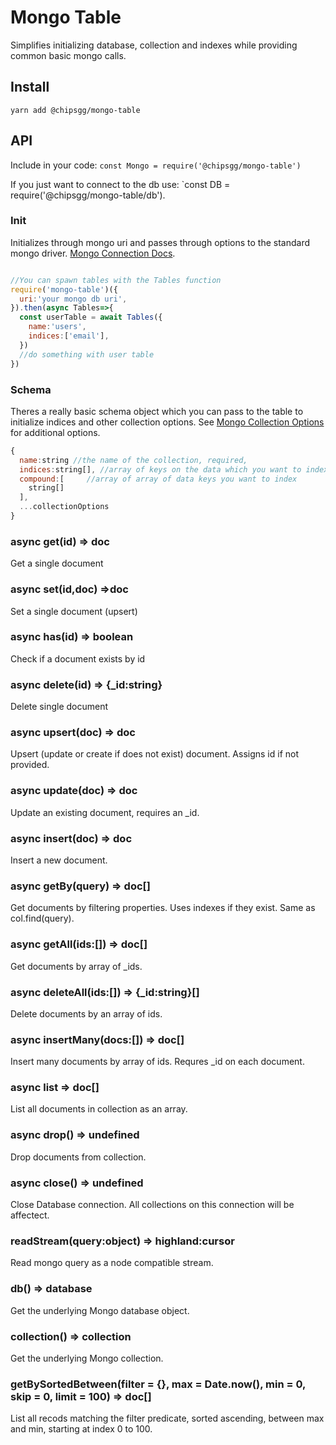 # Mongo Table

Simplifies initializing database, collection and indexes while providing
common basic mongo calls.

## Install

`yarn add @chipsgg/mongo-table`

## API

Include in your code: `const Mongo = require('@chipsgg/mongo-table')`

If you just want to connect to the db use: `const DB = require('@chipsgg/mongo-table/db').

### Init

Initializes through mongo uri and passes through options to the standard mongo driver.
[Mongo Connection Docs](https://mongodb.github.io/node-mongodb-native/3.3/api/MongoClient.html#.connect).

```js

//You can spawn tables with the Tables function
require('mongo-table')({
  uri:'your mongo db uri',
}).then(async Tables=>{
  const userTable = await Tables({
    name:'users',
    indices:['email'],
  })
  //do something with user table
})

```

### Schema

Theres a really basic schema object which you can pass to the table to initialize indices
and other collection options. See [Mongo Collection Options](https://mongodb.github.io/node-mongodb-native/3.3/api/Collection.html)
for additional options.

```js
{
  name:string //the name of the collection, required,
  indices:string[], //array of keys on the data which you want to index
  compound:[     //array of array of data keys you want to index
    string[]
  ],
  ...collectionOptions
}
```

### async get(id) => doc

Get a single document

### async set(id,doc) =>doc

Set a single document (upsert)

### async has(id) => boolean

Check if a document exists by id

### async delete(id) => {_id:string}

Delete single document

### async upsert(doc) => doc

Upsert (update or create if does not exist) document. Assigns id if not provided.

### async update(doc) => doc

Update an existing document, requires an _id.

### async insert(doc) => doc

Insert a new document.

### async getBy(query) => doc[]

Get documents by filtering properties. Uses indexes if they exist. Same as col.find(query).

### async getAll(ids:[]) => doc[]

Get documents by array of _ids.

### async deleteAll(ids:[]) => {_id:string}[]

Delete documents by an array of ids.

### async insertMany(docs:[]) => doc[]

Insert many documents by array of ids. Requres _id on each document.

### async list => doc[]

List all documents in collection as an array.

### async drop() => undefined

Drop documents from collection.

### async close() => undefined

Close Database connection. All collections on this connection will be affectect.

### readStream(query:object) => highland:cursor

Read mongo query as a node compatible stream.

### db() => database

Get the underlying Mongo database object.

### collection() => collection

Get the underlying Mongo collection.

### getBySortedBetween(filter = {}, max = Date.now(), min = 0, skip = 0, limit = 100) => doc[]

List all recods matching the filter predicate, sorted ascending, between max and min, starting at index 0 to 100.

